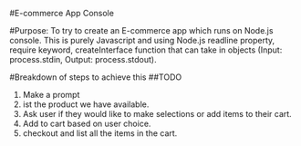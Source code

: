 #E-commerce App Console

#Purpose: To try to create an E-commerce app which runs on Node.js console. This is purely Javascript and using Node.js readline property, 
require keyword, createInterface function that can take in objects
(Input: process.stdin, Output: process.stdout).


#Breakdown of steps to achieve this
##TODO
1. Make a prompt
2. ist the product we have available.
3. Ask user if they would like to make selections or add items to their cart.
4. Add to cart based on user choice.
5. checkout and list all the items in the cart.
